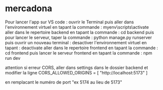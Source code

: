 # mercadona

Pour lancer l'app sur VS code : 
ouvrir le Terminal puis aller dans l'environnement virtuel en tapant la commande : myenv\scripts\activate
aller dans le repertoire backend en tapant la commande : cd backend
puis pour lancer le serveur, taper la commande : python manage.py runserver
puis ouvrir un nouveau terminal : desactiver l'environnement virtuel en tapant  : deactivate
aller dans le repertoire frontend en tapant la commande : cd frontend
puis lancer le serveur frontend en tapant la commande : npm run dev

attention si erreur CORS, aller dans settings dans le dossier backend et modifier la ligne 
CORS_ALLOWED_ORIGINS = [
"http://localhost:5173"
]

en remplacant le numéro de port "ex 5174 au lieu de 5173"
